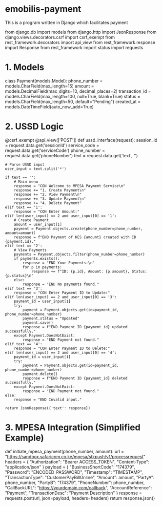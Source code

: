 # emobilis-payment
This is a program written in Django which facilitates payment

from django.db import models
from django.http import JsonResponse
from django.views.decorators.csrf import csrf_exempt
from rest_framework.decorators import api_view
from rest_framework.response import Response
from rest_framework import status
import requests

# 1. Models
class Payment(models.Model):
    phone_number = models.CharField(max_length=15)
    amount = models.DecimalField(max_digits=10, decimal_places=2)
    transaction_id = models.CharField(max_length=100, null=True, blank=True)
    status = models.CharField(max_length=50, default="Pending")
    created_at = models.DateTimeField(auto_now_add=True)

# 2. USSD Logic
@csrf_exempt
@api_view(['POST'])
def ussd_interface(request):
    session_id = request.data.get('sessionId')
    service_code = request.data.get('serviceCode')
    phone_number = request.data.get('phoneNumber')
    text = request.data.get('text', '')

    # Parse USSD input
    user_input = text.split('*')

    if text == '':
        # Main menu
        response = "CON Welcome to MPESA Payment Service\n"
        response += "1. Create Payment\n"
        response += "2. View Payment\n"
        response += "3. Update Payment\n"
        response += "4. Delete Payment"
    elif text == '1':
        response = "CON Enter Amount:"
    elif len(user_input) == 2 and user_input[0] == '1':
        # Create Payment
        amount = user_input[1]
        payment = Payment.objects.create(phone_number=phone_number, amount=amount)
        response = f"END Payment of KES {amount} created with ID {payment.id}."
    elif text == '2':
        # View Payments
        payments = Payment.objects.filter(phone_number=phone_number)
        if payments.exists():
            response = "END Your Payments:\n"
            for p in payments:
                response += f"ID: {p.id}, Amount: {p.amount}, Status: {p.status}\n"
        else:
            response = "END No payments found."
    elif text == '3':
        response = "CON Enter Payment ID to Update:"
    elif len(user_input) == 2 and user_input[0] == '3':
        payment_id = user_input[1]
        try:
            payment = Payment.objects.get(id=payment_id, phone_number=phone_number)
            payment.status = "Updated"
            payment.save()
            response = f"END Payment ID {payment_id} updated successfully."
        except Payment.DoesNotExist:
            response = "END Payment not found."
    elif text == '4':
        response = "CON Enter Payment ID to Delete:"
    elif len(user_input) == 2 and user_input[0] == '4':
        payment_id = user_input[1]
        try:
            payment = Payment.objects.get(id=payment_id, phone_number=phone_number)
            payment.delete()
            response = f"END Payment ID {payment_id} deleted successfully."
        except Payment.DoesNotExist:
            response = "END Payment not found."
    else:
        response = "END Invalid input."

    return JsonResponse({'text': response})

# 3. MPESA Integration (Simplified Example)
def initiate_mpesa_payment(phone_number, amount):
    url = "https://sandbox.safaricom.co.ke/mpesa/stkpush/v1/processrequest"
    headers = {
        "Authorization": "Bearer ACCESS_TOKEN",
        "Content-Type": "application/json"
    }
    payload = {
        "BusinessShortCode": "174379",
        "Password": "ENCODED_PASSWORD",
        "Timestamp": "TIMESTAMP",
        "TransactionType": "CustomerPayBillOnline",
        "Amount": amount,
        "PartyA": phone_number,
        "PartyB": "174379",
        "PhoneNumber": phone_number,
        "CallBackURL": "https://yourdomain.com/callback",
        "AccountReference": "Payment",
        "TransactionDesc": "Payment Description"
    }
    response = requests.post(url, json=payload, headers=headers)
    return response.json()
